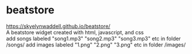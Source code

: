 # beatstore
https://skyelynwaddell.github.io/beatstore/ <br>
A beatstore widget created with html, javascript, and css
<br>
add songs labeled "song1.mp3" "song2.mp3" "song3.mp3" etc in folder /songs/
add images labeled "1.png" "2.png" "3.png" etc in folder /images/
